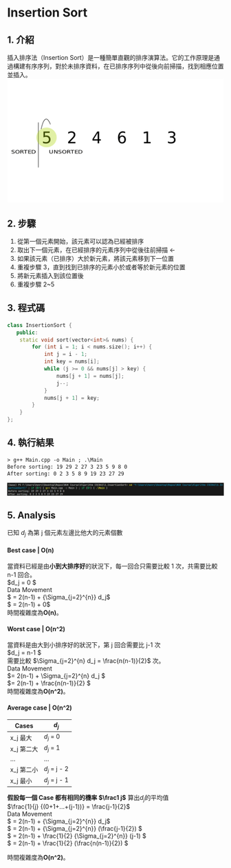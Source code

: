 # Insertion Sort

## 1. 介紹

插入排序法（Insertion Sort）是一種簡單直觀的排序演算法。它的工作原理是通過構建有序序列，對於未排序資料，在已排序序列中從後向前掃描，找到相應位置並插入。  
![動畫](Assets/image.png)

## 2. 步驟

1. 從第一個元素開始，該元素可以認為已經被排序
2. 取出下一個元素，在已經排序的元素序列中從後往前掃描 ←
3. 如果該元素（已排序）大於新元素，將該元素移到下一位置
4. 重複步驟 3，直到找到已排序的元素小於或者等於新元素的位置
5. 將新元素插入到該位置後
6. 重複步驟 2~5

## 3. 程式碼

```cpp
class InsertionSort {
   public:
    static void sort(vector<int>& nums) {
        for (int i = 1; i < nums.size(); i++) {
            int j = i - 1;
            int key = nums[i];
            while (j >= 0 && nums[j] > key) {
                nums[j + 1] = nums[j];
                j--;
            }
            nums[j + 1] = key;
        }
    }
};
```

## 4. 執行結果

```
> g++ Main.cpp -o Main ; .\Main
Before sorting: 19 29 2 27 3 23 5 9 8 0
After sorting: 0 2 3 5 8 9 19 23 27 29
```

![執行結果](Assets/run.png)

## 5. Analysis

已知 $d_j$ 為第 j 個元素左邊比他大的元素個數  

#### Best case | **O(n)**

當資料已經是由**小到大排序好**的狀況下，每一回合只需要比較 1 次，共需要比較 n-1 回合。  
$d_j = 0 $  
Data Movement  
$ = 2(n-1) + {\Sigma_{j=2}^{n}} d_j$  
$ = 2(n-1) + 0$  
時間複雜度為**O(n)**。  

#### Worst case | **O(n^2)**

當資料是由大到小排序好的狀況下，第 j 回合需要比 j-1 次  
$d_j = n-1 $  
需要比較 $\Sigma_{j=2}^{n}  d_j = \frac{n(n-1)}{2}$ 次。  
Data Movement  
$= 2(n-1) + \Sigma_{j=2}^{n} d_j $  
$= 2(n-1) + \frac{n(n-1)}{2} $  
時間複雜度為**O(n^2)**。  

#### Average case | **O(n^2)**

| Cases      | $d_j$         |
| ---------- | ------------- |
| x_j 最大   | $d_j$ = 0     |
| x_j 第二大 | $d_j$ = 1     |
| …          | …             |
| x_j 第二小 | $d_j$ = j - 2 |
| x_j 最小   | $d_j$ = j - 1 |

**假設每一個 Case 都有相同的機率 $\frac1 j$**
算出$d_j$的平均值  
$\frac{1}{j} {(0+1+...+(j-1))} = \frac{j-1}{2}$  
Data Movement  
$ = 2(n-1) + {\Sigma_{j=2}^{n}} d_j$  
$ = 2(n-1) + {\Sigma_{j=2}^{n}} (\frac{j-1}{2}) $  
$ = 2(n-1) + \frac{1}{2} {\Sigma_{j=2}^{n}} (j-1) $  
$ = 2(n-1) + \frac{1}{2} (\frac{n(n-1)}{2}) $  

時間複雜度為**O(n^2)**。  

